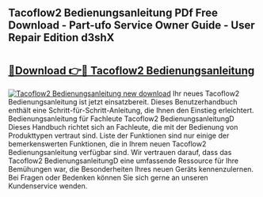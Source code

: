 ## Tacoflow2 Bedienungsanleitung PDf Free Download - Part-ufo Service Owner Guide - User Repair Edition d3shX

# <h2><a href="http://df4qsmn.blite.top/?on=Tacoflow2+Bedienungsanleitung">🔗Download 👉🔴 Tacoflow2 Bedienungsanleitung</a></h2>

[![Tacoflow2 Bedienungsanleitung new download](https://i.imgur.com/lujVjoI.png)](http://df4qsmn.blite.top/?on=Tacoflow2+Bedienungsanleitung)
Ihr neues Tacoflow2 Bedienungsanleitung ist jetzt einsatzbereit. Dieses Benutzerhandbuch enthält eine Schritt-für-Schritt-Anleitung, die Ihnen den Einstieg erleichtert. Bedienungsanleitung für Fachleute Tacoflow2 BedienungsanleitungD Dieses Handbuch richtet sich an Fachleute, die mit der Bedienung von Produkttypen vertraut sind. Liste der Funktionen sind nur einige der bemerkenswerten Funktionen, die in Ihrem neuen Tacoflow2 Bedienungsanleitung verfügbar sind. Wir vertrauen darauf, dass das Tacoflow2 BedienungsanleitungD eine umfassende Ressource für Ihre Bemühungen war, die Besonderheiten Ihres neuen Geräts kennenzulernen. Bei Fragen oder Bedenken können Sie sich gerne an unseren Kundenservice wenden.
